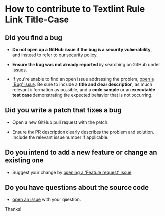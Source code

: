 # How to contribute to Textlint Rule Link Title-Case

## Did you find a bug

* **Do not open up a GitHub issue if the bug is a security vulnerability**, and instead to refer to our [security policy][1].

* **Ensure the bug was not already reported** by searching on GitHub under [Issues][2].

* If you're unable to find an open issue addressing the problem, [open a 'Bug' issue][4].
Be sure to include a **title and clear description**, as much relevant information as possible, and a **code sample** or an **executable test case** demonstrating the expected behavior that is not occurring.

## Did you write a patch that fixes a bug

* Open a new GitHub pull request with the patch.

* Ensure the PR description clearly describes the problem and solution.
Include the relevant issue number if applicable.

## Do you intend to add a new feature or change an existing one

* Suggest your change by [opening a 'Feature request' issue][5]

## Do you have questions about the source code

* [open an issue][3] with your question.

Thanks!

[1]: https://github.com/rlespinasse/textlint-rule-link-title-case/security/policy
[2]: https://github.com/rlespinasse/textlint-rule-link-title-case/issues
[3]: https://github.com/rlespinasse/textlint-rule-link-title-case/issues/new
[4]: https://github.com/rlespinasse/textlint-rule-link-title-case/issues/new?assignees=&labels=bug&template=bug_report.md&title=
[5]: https://github.com/rlespinasse/textlint-rule-link-title-case/issues/new?assignees=&labels=enhancement&template=feature_request.md&title=
